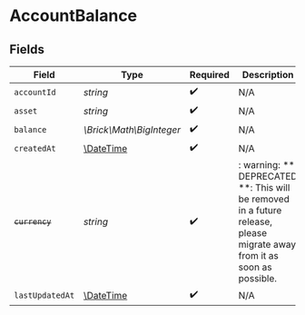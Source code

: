 # AccountBalance


## Fields

| Field                                                                                                                   | Type                                                                                                                    | Required                                                                                                                | Description                                                                                                             |
| ----------------------------------------------------------------------------------------------------------------------- | ----------------------------------------------------------------------------------------------------------------------- | ----------------------------------------------------------------------------------------------------------------------- | ----------------------------------------------------------------------------------------------------------------------- |
| `accountId`                                                                                                             | *string*                                                                                                                | :heavy_check_mark:                                                                                                      | N/A                                                                                                                     |
| `asset`                                                                                                                 | *string*                                                                                                                | :heavy_check_mark:                                                                                                      | N/A                                                                                                                     |
| `balance`                                                                                                               | *\Brick\Math\BigInteger*                                                                                                | :heavy_check_mark:                                                                                                      | N/A                                                                                                                     |
| `createdAt`                                                                                                             | [\DateTime](https://www.php.net/manual/en/class.datetime.php)                                                           | :heavy_check_mark:                                                                                                      | N/A                                                                                                                     |
| ~~`currency`~~                                                                                                          | *string*                                                                                                                | :heavy_check_mark:                                                                                                      | : warning: ** DEPRECATED **: This will be removed in a future release, please migrate away from it as soon as possible. |
| `lastUpdatedAt`                                                                                                         | [\DateTime](https://www.php.net/manual/en/class.datetime.php)                                                           | :heavy_check_mark:                                                                                                      | N/A                                                                                                                     |
